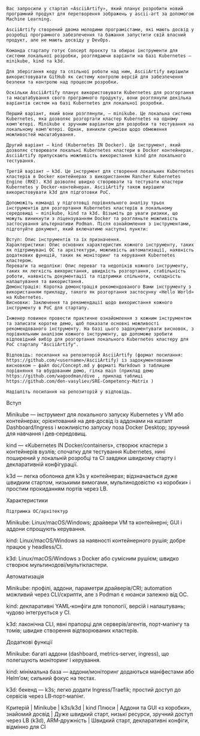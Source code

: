 ``` Завдання
Вас запросили у стартап «AsciiArtify», який планує розробити новий програмний продукт для перетворення зображень у ascii-art за допомогою Machine Learning.

AsciiArtify створений двома молодими програмістами, які мають досвід у розробці програмного забезпечення та бажання запустити свій власний продукт, але не мають досвіду у DevOps.

Команда стартапу готує Concept проєкту та обирає інструменти для системи локальної розробки, розглядаючи варіанти на базі Kubernetes — minikube, kind та k3d.

Для зберігання коду та спільної роботи над ним, AsciiArtify вирішили використовувати GitHub як систему контролю версій для забезпечення безпеки та контролю над процесом розробки.

Оскільки AsciiArtify планує використовувати Kubernetes для розгортання та масштабування свого програмного продукту, вони розглянули декілька варіантів систем на базі Kubernetes для локальної розробки.

Перший варіант, який вони розглянули, — minikube. Це локальна система Kubernetes, яка дозволяє розгортати кластер Kubernetes на одному комп'ютері. Minikube є зручним варіантом для розробки та тестування на локальному комп'ютері. Однак, виникли сумніви щодо обмеження можливостей масштабування.

Другий варіант — kind (Kubernetes IN Docker). Це інструмент, який дозволяє створювати локальні Kubernetes кластери в Docker контейнерах. AsciiArtify припускають можливість використання kind для локального тестування.

Третій варіант — k3d. Це інструмент для створення локальних Kubernetes кластерів в Docker контейнерах з використанням Rancher Kubernetes Engine (RKE). K3d дозволяє швидко створювати та тестувати кластери Kubernetes у Docker-контейнерах. AsciiArtify також вирішили використовувати k3d для підготовки PoC.

Допоможіть команді у підготовці порівняльного аналізу трьох інструментів для розгортання Kubernetes кластерів в локальному середовищі — minikube, kind та k3d. Візьміть до уваги ризики, що можуть виникнути з ліцензуванням Docker та розгляньте можливість застосування альтернативи Podman. Після ознайомлення з інструментами, підготуйте документ, який включатиме наступні пункти:

Вступ: Опис інструментів та їх призначення.
Характеристики: Опис основних характеристик кожного інструменту, таких як підтримувані ОС та архітектури, можливість автоматизації, наявність додаткових функцій, таких як моніторинг та керування Kubernetes кластером.
Переваги та недоліки: Опис переваг та недоліків кожного інструменту, таких як легкість використання, швидкість розгортання, стабільність роботи, наявність документації та підтримки спільноти, складність налаштування та використання.
Демонстрація: Коротка демонстрація рекомендованого Вами інструменту з використанням прикладу, такого як розгортання застосунку «Hello World» на Kubernetes.
Висновки: Заключення та рекомендації щодо використання кожного інструменту в PoC для стартапу.

Інженер повинен провести практичне ознайомлення з кожним інструментом та записати коротке демо, щоб показати основні можливості рекомендованого інструменту. На базі цього задокументувати висновок, з порівняльним аналізом кожного інструменту, що допоможе зробити відповідний вибір для розгортання локального Kubernetes кластеру для PoC стартапу "AsciiArtify".

Відповідь: посилання на репозиторій AsciiArtify (формат посилання: https://github.com/<username>/AsciiArtify) із задокументованим висновком — файл doc/Concept.md у форматі Markdown з таблицею порівняння та вбудованим демо, гілка main (приклад демо https://github.com/wagoodman/dive , приклад таблиці https://github.com/den-vasyliev/SRE-Competency-Matrix )

Надішліть посилання на репозиторій у відповідь.
```
Вступ

Minikube — інструмент для локального запуску Kubernetes у VM або контейнерах; орієнтований на дев‑досвід із 
аддонами на кшталт Dashboard/Ingress і можливістю запуску поза Docker Desktop; зручний для навчання і дев‑середовищ.

kind — «Kubernetes IN Docker/containers», створює кластери з контейнерів вузлів; спочатку для тестування Kubernetes, 
нині поширений у локальній розробці та CI завдяки швидкому старту і декларативній конфігурації.

k3d — легка оболонка для k3s у контейнерах; відзначається дуже швидким стартом, низькими вимогами, 
мультинодовістю «з коробки» і простим прокиданням портів через LB.

Характеристики

    Підтримка ОС/архітектур

Minikube: Linux/macOS/Windows; драйвери VM та контейнерні; GUI і аддони спрощують керування.

kind: Linux/macOS/Windows за наявності контейнерного рушія; добре працює у headless/CI.

k3d: Linux/macOS/Windows з Docker або сумісним рушієм; швидко створює мультинодові/мультікластери.

Автоматизація

Minikube: профілі, аддони, параметри драйверів/CRI; automation можливий через CLI/скрипти, але з Podman є нюанси залежно від ОС.

kind: декларативні YAML‑конфіги для топології, версій і налаштувань; чудово інтегрується у CI.

k3d: лаконічна CLI, явні прапорці для серверів/агентів, порт‑мапінгу та томів; швидке створення відтворюваних кластерів.

Додаткові функції

Minikube: багаті аддони (dashboard, metrics‑server, ingress), що полегшують моніторинг і керування.

kind: мінімальна база — аддони/моніторинг додаються маніфестами або Helm’ом; сильний фокус на тестах.

k3d: бекенд — k3s; легко додати Ingress/Traefik; простий доступ до сервісів через LB‑порт‑мапінг.

 Критерій | Minikube	| k3s/k3d	| kind 
Плюси	| Аддони та GUI «з коробки», знайомий досвід | Дуже швидкий старт, низькі ресурси, зручний доступ через LB (k3d), ARM‑дружність |	Швидкий старт, декларативні конфіги, відмінно для CI 

